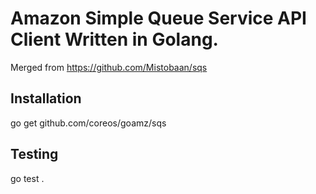 Amazon Simple Queue Service API Client Written in Golang.
=========================================================

Merged from https://github.com/Mistobaan/sqs

Installation
------------

   go get github.com/coreos/goamz/sqs


Testing
-------

   go test .
